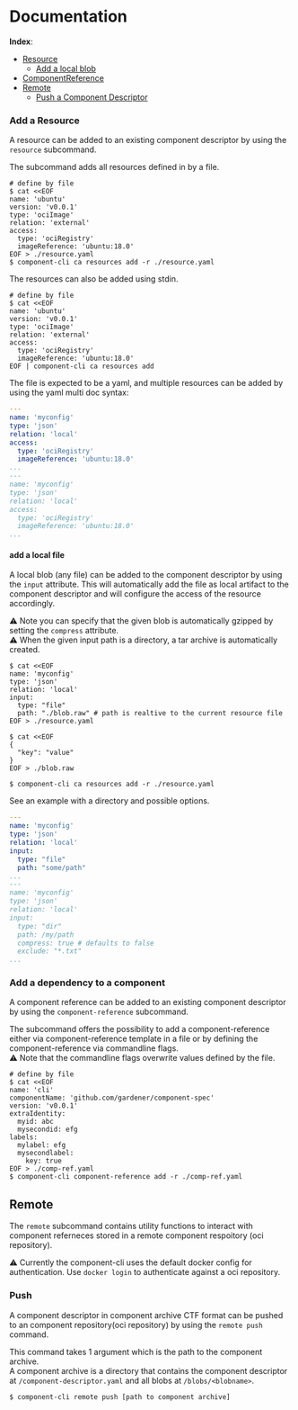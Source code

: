 # Documentation

__Index__:
- [Resource](#add-a-resource)
  - [Add a local blob](#add-a-local-file)
- [ComponentReference](#add-a-dependency-to-a-component)
- [Remote](#remote)
  - [Push a Component Descriptor](#push)


### Add a Resource

A resource can be added to an existing component descriptor by using the `resource` subcommand.

The subcommand adds all resources defined in by a file.

```shell script
# define by file
$ cat <<EOF
name: 'ubuntu'
version: 'v0.0.1'
type: 'ociImage'
relation: 'external'
access:
  type: 'ociRegistry'
  imageReference: 'ubuntu:18.0'
EOF > ./resource.yaml
$ component-cli ca resources add -r ./resource.yaml
```

The resources can also be added using stdin.
```shell script
# define by file
$ cat <<EOF
name: 'ubuntu'
version: 'v0.0.1'
type: 'ociImage'
relation: 'external'
access:
  type: 'ociRegistry'
  imageReference: 'ubuntu:18.0'
EOF | component-cli ca resources add
```

The file is expected to be a yaml, and multiple resources can be added by using the yaml multi doc syntax:
```yaml
---
name: 'myconfig'
type: 'json'
relation: 'local'
access:
  type: 'ociRegistry'
  imageReference: 'ubuntu:18.0'
...
---
name: 'myconfig'
type: 'json'
relation: 'local'
access:
  type: 'ociRegistry'
  imageReference: 'ubuntu:18.0'
...
```

#### add a local file

A local blob (any file) can be added to the component descriptor by using the `input` attribute.
This will automatically add the file as local artifact to the component descriptor and will configure the access of the resource accordingly.

:warning: Note you can specify that the given blob is automatically gzipped by setting the `compress` attribute.<br>
:warning: When the given input path is a directory, a tar archive is automatically created.

```
$ cat <<EOF
name: 'myconfig'
type: 'json'
relation: 'local'
input:
  type: "file"
  path: "./blob.raw" # path is realtive to the current resource file
EOF > ./resource.yaml

$ cat <<EOF
{
  "key": "value"
}
EOF > ./blob.raw

$ component-cli ca resources add -r ./resource.yaml
```

See an example with a directory and possible options.
```yaml
---
name: 'myconfig'
type: 'json'
relation: 'local'
input:
  type: "file"
  path: "some/path"
...
---
name: 'myconfig'
type: 'json'
relation: 'local'
input:
  type: "dir"
  path: /my/path
  compress: true # defaults to false
  exclude: "*.txt"
...
```




### Add a dependency to a component

A component reference can be added to an existing component descriptor by using the `component-reference` subcommand.

The subcommand offers the possibility to add a component-reference either via component-reference template in a file or by defining the component-reference via commandline flags.<br>
:warning: Note that the commandline flags overwrite values defined by the file.

```shell script
# define by file
$ cat <<EOF
name: 'cli'
componentName: 'github.com/gardener/component-spec'
version: 'v0.0.1'
extraIdentity:
  myid: abc
  mysecondid: efg
labels:
  mylabel: efg
  mysecondlabel:
    key: true
EOF > ./comp-ref.yaml
$ component-cli component-reference add -r ./comp-ref.yaml
```

## Remote

The `remote` subcommand contains utility functions to interact with component referneces stored in a remote component respoitory (oci repository).

:warning: Currently the component-cli uses the default docker config for authentication. 
Use `docker login` to authenticate against a oci repository.

### Push

A component descriptor in component archive CTF format can be pushed to an component repository(oci repository) by using the `remote push` command.

This command takes 1 argument which is the path to the component archive.<br>
A component archive is a directory that contains the component descriptor at `/component-descriptor.yaml` and all blobs at `/blobs/<blobname>`.

```shell script
$ component-cli remote push [path to component archive]
```